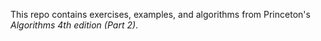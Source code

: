 This repo contains exercises, examples, and algorithms from Princeton's
_Algorithms 4th edition (Part 2)_.

